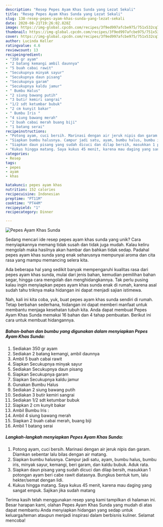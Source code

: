 ```yaml
---
description: "Resep Pepes Ayam Khas Sunda yang Lezat Sekali"
title: "Resep Pepes Ayam Khas Sunda yang Lezat Sekali"
slug: 138-resep-pepes-ayam-khas-sunda-yang-lezat-sekali
date: 2020-08-21T19:26:02.828Z
image: https://img-global.cpcdn.com/recipes/3f9ed997afcbe975/751x532cq70/pepes-ayam-khas-sunda-foto-resep-utama.jpg
thumbnail: https://img-global.cpcdn.com/recipes/3f9ed997afcbe975/751x532cq70/pepes-ayam-khas-sunda-foto-resep-utama.jpg
cover: https://img-global.cpcdn.com/recipes/3f9ed997afcbe975/751x532cq70/pepes-ayam-khas-sunda-foto-resep-utama.jpg
author: Lucinda Keller
ratingvalue: 4.6
reviewcount: 13
recipeingredient:
- "350 gr ayam"
- "2 batang kemangi ambil daunnya"
- "5 buah cabai rawit"
- "Secukupnya minyak sayur"
- "Secukupnya daun pisang"
- "Secukupnya garam"
- "Secukupnya kaldu jamur"
- " Bumbu Halus"
- "2 siung bawang putih"
- "3 butir kemiri sangrai"
- "1/2 sdt ketumbar bubuk"
- "2 cm kunyit bakar"
- " Bumbu Iris "
- "4 siung bawang merah"
- "2 buah cabai merah buang biji"
- "1 batang serai"
recipeinstructions:
- "Potong ayam, cuci bersih. Marinasi dengan air jeruk nipis dan garam. Diamkan sebentar lalu bilas dengan air matang."
- "Siapkan bumbu halusnya. Campur jadi satu, ayam, bumbu halus, bumbu iris, minyak sayur, kemangi, beri garam, dan kaldu bubuk. Aduk rata."
- "Siapkan daun pisang yang sudah dicuci dan dilap bersih, masukkan 1 potongan ayam beri cabe rawit diatasnya. Bungkus bentuk tum, lalu hekter/semat dengan lidi."
- "Kukus hingga matang. Saya kukus 45 menit, karena mau daging yang sangat empuk. Sajikan jika sudah matang"
categories:
- Resep
tags:
- pepes
- ayam
- khas

katakunci: pepes ayam khas 
nutrition: 152 calories
recipecuisine: Indonesian
preptime: "PT11M"
cooktime: "PT44M"
recipeyield: "1"
recipecategory: Dinner

---
```



![Pepes Ayam Khas Sunda](https://img-global.cpcdn.com/recipes/3f9ed997afcbe975/751x532cq70/pepes-ayam-khas-sunda-foto-resep-utama.jpg)

Sedang mencari ide resep pepes ayam khas sunda yang unik? Cara menyiapkannya memang tidak susah dan tidak juga mudah. Kalau keliru mengolah maka hasilnya akan hambar dan bahkan tidak sedap. Padahal pepes ayam khas sunda yang enak seharusnya mempunyai aroma dan cita rasa yang mampu memancing selera kita.

Ada beberapa hal yang sedikit banyak mempengaruhi kualitas rasa dari pepes ayam khas sunda, mulai dari jenis bahan, kemudian pemilihan bahan segar, hingga cara mengolah dan menghidangkannya. Tak perlu pusing kalau ingin menyiapkan pepes ayam khas sunda enak di rumah, karena asal sudah tahu triknya maka hidangan ini dapat menjadi sajian istimewa.




Nah, kali ini kita coba, yuk, buat pepes ayam khas sunda sendiri di rumah. Tetap berbahan sederhana, hidangan ini dapat memberi manfaat untuk membantu menjaga kesehatan tubuh kita. Anda dapat membuat Pepes Ayam Khas Sunda memakai 16 bahan dan 4 tahap pembuatan. Berikut ini cara untuk membuat hidangannya.

<!--inarticleads1-->

##### Bahan-bahan dan bumbu yang digunakan dalam menyiapkan Pepes Ayam Khas Sunda:

1. Sediakan 350 gr ayam
1. Sediakan 2 batang kemangi, ambil daunnya
1. Ambil 5 buah cabai rawit
1. Siapkan Secukupnya minyak sayur
1. Sediakan Secukupnya daun pisang
1. Siapkan Secukupnya garam
1. Siapkan Secukupnya kaldu jamur
1. Gunakan  Bumbu Halus
1. Sediakan 2 siung bawang putih
1. Sediakan 3 butir kemiri sangrai
1. Sediakan 1/2 sdt ketumbar bubuk
1. Siapkan 2 cm kunyit bakar
1. Ambil  Bumbu Iris :
1. Ambil 4 siung bawang merah
1. Siapkan 2 buah cabai merah, buang biji
1. Ambil 1 batang serai




<!--inarticleads2-->

##### Langkah-langkah menyiapkan Pepes Ayam Khas Sunda:

1. Potong ayam, cuci bersih. Marinasi dengan air jeruk nipis dan garam. Diamkan sebentar lalu bilas dengan air matang.
1. Siapkan bumbu halusnya. Campur jadi satu, ayam, bumbu halus, bumbu iris, minyak sayur, kemangi, beri garam, dan kaldu bubuk. Aduk rata.
1. Siapkan daun pisang yang sudah dicuci dan dilap bersih, masukkan 1 potongan ayam beri cabe rawit diatasnya. Bungkus bentuk tum, lalu hekter/semat dengan lidi.
1. Kukus hingga matang. Saya kukus 45 menit, karena mau daging yang sangat empuk. Sajikan jika sudah matang




Terima kasih telah menggunakan resep yang kami tampilkan di halaman ini. Besar harapan kami, olahan Pepes Ayam Khas Sunda yang mudah di atas dapat membantu Anda menyiapkan hidangan yang sedap untuk keluarga/teman ataupun menjadi inspirasi dalam berbisnis kuliner. Selamat mencoba!
